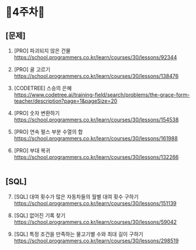 # 📌4주차📌
## [문제]
1. [PRO] 파괴되지 않은 건물</br>
https://school.programmers.co.kr/learn/courses/30/lessons/92344

2. [PRO] 귤 고르기</br>
https://school.programmers.co.kr/learn/courses/30/lessons/138476

3. [CODETREE] 스승의 은혜</br>
https://www.codetree.ai/training-field/search/problems/the-grace-form-teacher/description?page=1&pageSize=20

4. [PRO] 숫자 변환하기</br>
https://school.programmers.co.kr/learn/courses/30/lessons/154538

5. [PRO] 연속 펄스 부분 수열의 합</br>
https://school.programmers.co.kr/learn/courses/30/lessons/161988

6. [PRO] 부대 복귀</br>
https://school.programmers.co.kr/learn/courses/30/lessons/132266
</br></br>

## [SQL]
7. [SQL] 대여 횟수가 많은 자동차들의 월별 대여 횟수 구하기</br>
https://school.programmers.co.kr/learn/courses/30/lessons/151139

8. [SQL] 없어진 기록 찾기</br>
https://school.programmers.co.kr/learn/courses/30/lessons/59042

9. [SQL] 특정 조건을 만족하는 물고기별 수와 최대 길이 구하기</br>
https://school.programmers.co.kr/learn/courses/30/lessons/298519